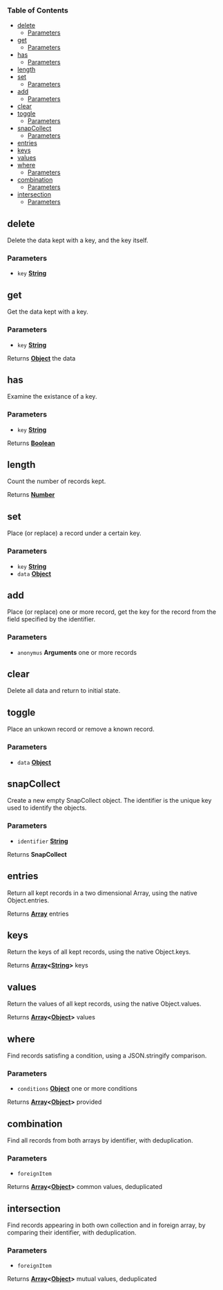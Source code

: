 <!-- Generated by documentation.js. Update this documentation by updating the source code. -->

### Table of Contents

-   [delete][1]
    -   [Parameters][2]
-   [get][3]
    -   [Parameters][4]
-   [has][5]
    -   [Parameters][6]
-   [length][7]
-   [set][8]
    -   [Parameters][9]
-   [add][10]
    -   [Parameters][11]
-   [clear][12]
-   [toggle][13]
    -   [Parameters][14]
-   [snapCollect][15]
    -   [Parameters][16]
-   [entries][17]
-   [keys][18]
-   [values][19]
-   [where][20]
    -   [Parameters][21]
-   [combination][22]
    -   [Parameters][23]
-   [intersection][24]
    -   [Parameters][25]

## delete

Delete the data kept with a key, and the key itself.

### Parameters

-   `key` **[String][26]** 

## get

Get the data kept with a key.

### Parameters

-   `key` **[String][26]** 

Returns **[Object][27]** the data

## has

Examine the existance of a key.

### Parameters

-   `key` **[String][26]** 

Returns **[Boolean][28]** 

## length

Count the number of records kept.

Returns **[Number][29]** 

## set

Place (or replace) a record under a certain key.

### Parameters

-   `key` **[String][26]** 
-   `data` **[Object][27]** 

## add

Place (or replace) one or more record,
get the key for the record from the field specified by the identifier.

### Parameters

-   `anonymus` **Arguments** one or more records

## clear

Delete all data and return to initial state.

## toggle

Place an unkown record or remove a known record.

### Parameters

-   `data` **[Object][27]** 

## snapCollect

Create a new empty SnapCollect object.
The identifier is the unique key used to identify the objects.

### Parameters

-   `identifier` **[String][26]** 

Returns **SnapCollect** 

## entries

Return all kept records in a two dimensional Array,
using the native Object.entries.

Returns **[Array][30]** entries

## keys

Return the keys of all kept records,
using the native Object.keys.

Returns **[Array][30]&lt;[String][26]>** keys

## values

Return the values of all kept records,
using the native Object.values.

Returns **[Array][30]&lt;[Object][27]>** values

## where

Find records satisfing a condition,
using a JSON.stringify comparison.

### Parameters

-   `conditions` **[Object][27]** one or more conditions

Returns **[Array][30]&lt;[Object][27]>** provided

## combination

Find all records from both arrays by identifier,
with deduplication.

### Parameters

-   `foreignItem`  

Returns **[Array][30]&lt;[Object][27]>** common values, deduplicated

## intersection

Find records appearing in both own collection and in foreign array,
by comparing their identifier,
with deduplication.

### Parameters

-   `foreignItem`  

Returns **[Array][30]&lt;[Object][27]>** mutual values, deduplicated

[1]: #delete

[2]: #parameters

[3]: #get

[4]: #parameters-1

[5]: #has

[6]: #parameters-2

[7]: #length

[8]: #set

[9]: #parameters-3

[10]: #add

[11]: #parameters-4

[12]: #clear

[13]: #toggle

[14]: #parameters-5

[15]: #snapcollect

[16]: #parameters-6

[17]: #entries

[18]: #keys

[19]: #values

[20]: #where

[21]: #parameters-7

[22]: #combination

[23]: #parameters-8

[24]: #intersection

[25]: #parameters-9

[26]: https://developer.mozilla.org/docs/Web/JavaScript/Reference/Global_Objects/String

[27]: https://developer.mozilla.org/docs/Web/JavaScript/Reference/Global_Objects/Object

[28]: https://developer.mozilla.org/docs/Web/JavaScript/Reference/Global_Objects/Boolean

[29]: https://developer.mozilla.org/docs/Web/JavaScript/Reference/Global_Objects/Number

[30]: https://developer.mozilla.org/docs/Web/JavaScript/Reference/Global_Objects/Array
